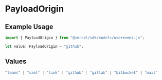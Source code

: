 # PayloadOrigin

## Example Usage

```typescript
import { PayloadOrigin } from "@vercel/sdk/models/userevent.js";

let value: PayloadOrigin = "github";
```

## Values

```typescript
"teams" | "saml" | "link" | "github" | "gitlab" | "bitbucket" | "mail" | "import" | "dsync" | "feedback" | "organization-teams"
```